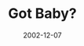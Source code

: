 ---
layout: message
category: message
series: "Got Christmas?"
title: "Got Baby?"
date: 2002-12-07
audio-description: "Delve into the key staples of the Christmas story."
audio: "http://s3.amazonaws.com/crossroadsaudiomessages/Got Baby Dec 7-8.mp3"
audio-title: "Got Baby?"
audio-duration: "38&#58;53"
---